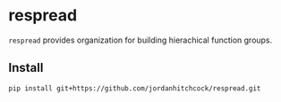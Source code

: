# respread
`respread` provides organization for building hierachical function groups.


## Install

```sh
pip install git+https://github.com/jordanhitchcock/respread.git
```
